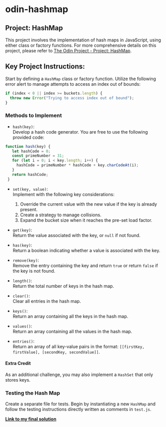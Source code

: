 # odin-hashmap
## Project: HashMap
This project involves the implementation of hash maps in JavaScript, using either class or factory functions. For more comprehensive details on this project, please refer to [The Odin Project - Project: HashMap](https://www.theodinproject.com/lessons/javascript-hashmap).

## Key Project Instructions:

Start by defining a `HashMap` class or factory function. Utilize the following error alert to manage attempts to access an index out of bounds:
```javascript
if (index < 0 || index >= buckets.length) {
  throw new Error("Trying to access index out of bound");
}
```

### Methods to Implement
- `hash(key)`:  
  Develop a hash code generator. You are free to use the following provided code: 
```javascript
function hash(key) {
   let hashCode = 0;
   const primeNumber = 31;
   for (let i = 0; i < key.length; i++) {
     hashCode = primeNumber * hashCode + key.charCodeAt(i);
   }
   return hashCode;
 } 
 ```

- `set(key, value)`:  
  Implement with the following key considerations:  
  1. Override the current value with the new value if the key is already present.  
  2. Create a strategy to manage collisions.  
  3. Expand the bucket size when it reaches the pre-set load factor.  

- `get(key)`:  
  Return the value associated with the key, or `null` if not found. 

- `has(key)`:  
  Return a boolean indicating whether a value is associated with the key. 

- `remove(key)`:  
  Remove the entry containing the key and return `true` or return `false` if the key is not found.

- `length()`:  
  Return the total number of keys in the hash map. 

- `clear()`:  
  Clear all entries in the hash map.  

- `keys()`:  
  Return an array containing all the keys in the hash map. 

- `values()`:  
  Return an array containing all the values in the hash map. 

- `entries()`:  
  Return an array of all key-value pairs in the format: `[[firstKey, firstValue], [secondKey, secondValue]]`.

#### Extra Credit
As an additional challenge, you may also implement a `HashSet` that only stores keys.

### Testing the Hash Map
Create a separate file for tests. Begin by instantiating a new `HashMap` and follow the testing instructions directly written as comments in `test.js`.


**[Link to my final solution](./hashMap.js)**
